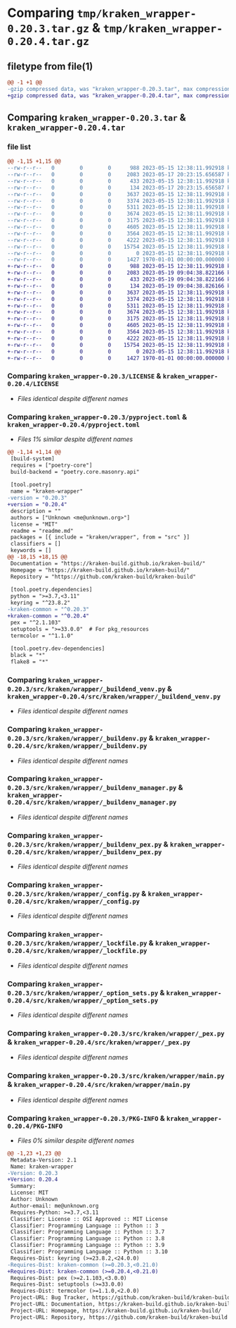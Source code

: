 # Comparing `tmp/kraken_wrapper-0.20.3.tar.gz` & `tmp/kraken_wrapper-0.20.4.tar.gz`

## filetype from file(1)

```diff
@@ -1 +1 @@
-gzip compressed data, was "kraken_wrapper-0.20.3.tar", max compression
+gzip compressed data, was "kraken_wrapper-0.20.4.tar", max compression
```

## Comparing `kraken_wrapper-0.20.3.tar` & `kraken_wrapper-0.20.4.tar`

### file list

```diff
@@ -1,15 +1,15 @@
--rw-r--r--   0        0        0      988 2023-05-15 12:38:11.992918 kraken_wrapper-0.20.3/LICENSE
--rw-r--r--   0        0        0     2083 2023-05-17 20:23:15.656587 kraken_wrapper-0.20.3/pyproject.toml
--rw-r--r--   0        0        0      433 2023-05-15 12:38:11.992918 kraken_wrapper-0.20.3/readme.md
--rw-r--r--   0        0        0      134 2023-05-17 20:23:15.656587 kraken_wrapper-0.20.3/src/kraken/wrapper/__init__.py
--rw-r--r--   0        0        0     3637 2023-05-15 12:38:11.992918 kraken_wrapper-0.20.3/src/kraken/wrapper/_buildend_venv.py
--rw-r--r--   0        0        0     3374 2023-05-15 12:38:11.992918 kraken_wrapper-0.20.3/src/kraken/wrapper/_buildenv.py
--rw-r--r--   0        0        0     5311 2023-05-15 12:38:11.992918 kraken_wrapper-0.20.3/src/kraken/wrapper/_buildenv_manager.py
--rw-r--r--   0        0        0     3674 2023-05-15 12:38:11.992918 kraken_wrapper-0.20.3/src/kraken/wrapper/_buildenv_pex.py
--rw-r--r--   0        0        0     3175 2023-05-15 12:38:11.992918 kraken_wrapper-0.20.3/src/kraken/wrapper/_config.py
--rw-r--r--   0        0        0     4605 2023-05-15 12:38:11.992918 kraken_wrapper-0.20.3/src/kraken/wrapper/_lockfile.py
--rw-r--r--   0        0        0     3564 2023-05-15 12:38:11.992918 kraken_wrapper-0.20.3/src/kraken/wrapper/_option_sets.py
--rw-r--r--   0        0        0     4222 2023-05-15 12:38:11.992918 kraken_wrapper-0.20.3/src/kraken/wrapper/_pex.py
--rw-r--r--   0        0        0    15754 2023-05-15 12:38:11.992918 kraken_wrapper-0.20.3/src/kraken/wrapper/main.py
--rw-r--r--   0        0        0        0 2023-05-15 12:38:11.992918 kraken_wrapper-0.20.3/src/kraken/wrapper/py.typed
--rw-r--r--   0        0        0     1427 1970-01-01 00:00:00.000000 kraken_wrapper-0.20.3/PKG-INFO
+-rw-r--r--   0        0        0      988 2023-05-15 12:38:11.992918 kraken_wrapper-0.20.4/LICENSE
+-rw-r--r--   0        0        0     2083 2023-05-19 09:04:38.822166 kraken_wrapper-0.20.4/pyproject.toml
+-rw-r--r--   0        0        0      433 2023-05-19 09:04:38.822166 kraken_wrapper-0.20.4/readme.md
+-rw-r--r--   0        0        0      134 2023-05-19 09:04:38.826166 kraken_wrapper-0.20.4/src/kraken/wrapper/__init__.py
+-rw-r--r--   0        0        0     3637 2023-05-15 12:38:11.992918 kraken_wrapper-0.20.4/src/kraken/wrapper/_buildend_venv.py
+-rw-r--r--   0        0        0     3374 2023-05-15 12:38:11.992918 kraken_wrapper-0.20.4/src/kraken/wrapper/_buildenv.py
+-rw-r--r--   0        0        0     5311 2023-05-15 12:38:11.992918 kraken_wrapper-0.20.4/src/kraken/wrapper/_buildenv_manager.py
+-rw-r--r--   0        0        0     3674 2023-05-15 12:38:11.992918 kraken_wrapper-0.20.4/src/kraken/wrapper/_buildenv_pex.py
+-rw-r--r--   0        0        0     3175 2023-05-15 12:38:11.992918 kraken_wrapper-0.20.4/src/kraken/wrapper/_config.py
+-rw-r--r--   0        0        0     4605 2023-05-15 12:38:11.992918 kraken_wrapper-0.20.4/src/kraken/wrapper/_lockfile.py
+-rw-r--r--   0        0        0     3564 2023-05-15 12:38:11.992918 kraken_wrapper-0.20.4/src/kraken/wrapper/_option_sets.py
+-rw-r--r--   0        0        0     4222 2023-05-15 12:38:11.992918 kraken_wrapper-0.20.4/src/kraken/wrapper/_pex.py
+-rw-r--r--   0        0        0    15754 2023-05-15 12:38:11.992918 kraken_wrapper-0.20.4/src/kraken/wrapper/main.py
+-rw-r--r--   0        0        0        0 2023-05-15 12:38:11.992918 kraken_wrapper-0.20.4/src/kraken/wrapper/py.typed
+-rw-r--r--   0        0        0     1427 1970-01-01 00:00:00.000000 kraken_wrapper-0.20.4/PKG-INFO
```

### Comparing `kraken_wrapper-0.20.3/LICENSE` & `kraken_wrapper-0.20.4/LICENSE`

 * *Files identical despite different names*

### Comparing `kraken_wrapper-0.20.3/pyproject.toml` & `kraken_wrapper-0.20.4/pyproject.toml`

 * *Files 1% similar despite different names*

```diff
@@ -1,14 +1,14 @@
 [build-system]
 requires = ["poetry-core"]
 build-backend = "poetry.core.masonry.api"
 
 [tool.poetry]
 name = "kraken-wrapper"
-version = "0.20.3"
+version = "0.20.4"
 description = ""
 authors = ["Unknown <me@unknown.org>"]
 license = "MIT"
 readme = "readme.md"
 packages = [{ include = "kraken/wrapper", from = "src" }]
 classifiers = []
 keywords = []
@@ -18,15 +18,15 @@
 Documentation = "https://kraken-build.github.io/kraken-build/"
 Homepage = "https://kraken-build.github.io/kraken-build/"
 Repository = "https://github.com/kraken-build/kraken-build"
 
 [tool.poetry.dependencies]
 python = ">=3.7,<3.11"
 keyring = "^23.8.2"
-kraken-common = "^0.20.3"
+kraken-common = "^0.20.4"
 pex = "^2.1.103"
 setuptools = ">=33.0.0"  # For pkg_resources
 termcolor = "^1.1.0"
 
 [tool.poetry.dev-dependencies]
 black = "*"
 flake8 = "*"
```

### Comparing `kraken_wrapper-0.20.3/src/kraken/wrapper/_buildend_venv.py` & `kraken_wrapper-0.20.4/src/kraken/wrapper/_buildend_venv.py`

 * *Files identical despite different names*

### Comparing `kraken_wrapper-0.20.3/src/kraken/wrapper/_buildenv.py` & `kraken_wrapper-0.20.4/src/kraken/wrapper/_buildenv.py`

 * *Files identical despite different names*

### Comparing `kraken_wrapper-0.20.3/src/kraken/wrapper/_buildenv_manager.py` & `kraken_wrapper-0.20.4/src/kraken/wrapper/_buildenv_manager.py`

 * *Files identical despite different names*

### Comparing `kraken_wrapper-0.20.3/src/kraken/wrapper/_buildenv_pex.py` & `kraken_wrapper-0.20.4/src/kraken/wrapper/_buildenv_pex.py`

 * *Files identical despite different names*

### Comparing `kraken_wrapper-0.20.3/src/kraken/wrapper/_config.py` & `kraken_wrapper-0.20.4/src/kraken/wrapper/_config.py`

 * *Files identical despite different names*

### Comparing `kraken_wrapper-0.20.3/src/kraken/wrapper/_lockfile.py` & `kraken_wrapper-0.20.4/src/kraken/wrapper/_lockfile.py`

 * *Files identical despite different names*

### Comparing `kraken_wrapper-0.20.3/src/kraken/wrapper/_option_sets.py` & `kraken_wrapper-0.20.4/src/kraken/wrapper/_option_sets.py`

 * *Files identical despite different names*

### Comparing `kraken_wrapper-0.20.3/src/kraken/wrapper/_pex.py` & `kraken_wrapper-0.20.4/src/kraken/wrapper/_pex.py`

 * *Files identical despite different names*

### Comparing `kraken_wrapper-0.20.3/src/kraken/wrapper/main.py` & `kraken_wrapper-0.20.4/src/kraken/wrapper/main.py`

 * *Files identical despite different names*

### Comparing `kraken_wrapper-0.20.3/PKG-INFO` & `kraken_wrapper-0.20.4/PKG-INFO`

 * *Files 0% similar despite different names*

```diff
@@ -1,23 +1,23 @@
 Metadata-Version: 2.1
 Name: kraken-wrapper
-Version: 0.20.3
+Version: 0.20.4
 Summary: 
 License: MIT
 Author: Unknown
 Author-email: me@unknown.org
 Requires-Python: >=3.7,<3.11
 Classifier: License :: OSI Approved :: MIT License
 Classifier: Programming Language :: Python :: 3
 Classifier: Programming Language :: Python :: 3.7
 Classifier: Programming Language :: Python :: 3.8
 Classifier: Programming Language :: Python :: 3.9
 Classifier: Programming Language :: Python :: 3.10
 Requires-Dist: keyring (>=23.8.2,<24.0.0)
-Requires-Dist: kraken-common (>=0.20.3,<0.21.0)
+Requires-Dist: kraken-common (>=0.20.4,<0.21.0)
 Requires-Dist: pex (>=2.1.103,<3.0.0)
 Requires-Dist: setuptools (>=33.0.0)
 Requires-Dist: termcolor (>=1.1.0,<2.0.0)
 Project-URL: Bug Tracker, https://github.com/kraken-build/kraken-build/issues
 Project-URL: Documentation, https://kraken-build.github.io/kraken-build/
 Project-URL: Homepage, https://kraken-build.github.io/kraken-build/
 Project-URL: Repository, https://github.com/kraken-build/kraken-build
```


